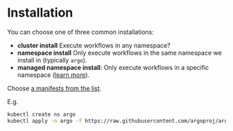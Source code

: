 # Installation

You can choose one of three common installations:

* **cluster install** Execute workflows in any namespace? 
* **namespace install** Only execute workflows in the same namespace we install in (typically `argo`).
* **managed namespace install**: Only execute workflows in a specific namespace ([learn more](managed-namespace.md)).

Choose [a manifests from the list](https://github.com/argoproj/argo-workflows/tree/stable/manifests).

E.g.

```sh
kubectl create ns argo
kubectl apply -n argo -f https://raw.githubusercontent.com/argoproj/argo-workflows/stable/manifests/namespace-install.yaml 
```






